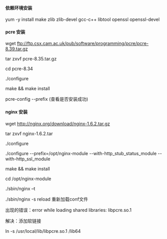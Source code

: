 #### 依赖环境安装
yum -y install make zlib zlib-devel gcc-c++ libtool openssl openssl-devel

#### pcre 安装
wget ftp://ftp.csx.cam.ac.uk/pub/software/programming/pcre/pcre-8.39.tar.gz 

tar zxvf pcre-8.35.tar.gz

cd pcre-8.34

./configure

make && make install

pcre-config --prefix (查看是否安装成功)
#### nginx 安装

wget http://nginx.org/download/nginx-1.6.2.tar.gz

tar zxvf nginx-1.6.2.tar

./configure 

./configure --prefix=/opt/nginx-module --with-http_stub_status_module --with-http_ssl_module

make && make install

cd /opt/nginx-module

./sbin/nginx –t

./sbin/nginx -s reload 重新加载conf文件

出现的错误：error while loading shared libraries: libpcre.so.1

解决：添加软链接

ln -s /usr/local/lib/libpcre.so.1 /lib64
